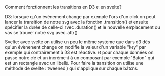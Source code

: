 Comment fonctionnent les transitions en D3 et en svelte? 

D3: lorsque qu'un événement change par exemple l'ors d'un click on peut lancer la transition de notre svg avec la fonction .transition() et ensuite spécifier la durée de celle-ci avec .duration() et le nouvelle emplacement ou vas se trouver notre svg avec .attr()

Svelte: avec svelte on utilise un peu le même système que dans d3 dès qu'un évènement change on modifie la valeur d'un variable "key" par exemple qui contrairement à D3 est réactive. et pour chaque données on passe notre clé et un incrément à un composant  par exemple "Baton" qui est un rectangle avec un libellé. Pour faire la transition on utilise une méthode de svellte : tweened() qui s'applique sur chaque bâtons.

